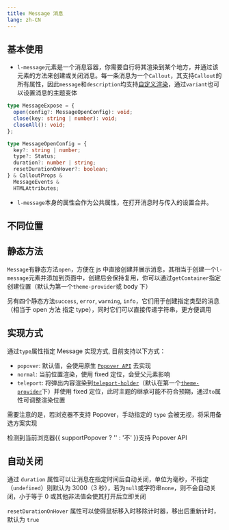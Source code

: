 ```yaml
---
title: Message 消息
lang: zh-CN
---
```


## 基本使用

- `l-message`元素是一个消息容器，你需要自行将其渲染到某个地方，并通过该元素的方法来创建或关闭消息。每一条消息为一个`Callout`，其支持`Callout`的所有属性，因此`message`和`description`均支持[自定义渲染](/components/custom-renderer/)，通过`variant`也可以设置消息的主题变体

```ts
type MessageExpose = {
  open(config?: MessageOpenConfig): void;
  close(key: string | number): void;
  closeAll(): void;
};

type MessageOpenConfig = {
  key?: string | number;
  type?: Status;
  duration?: number | string;
  resetDurationOnHover?: boolean;
} & CalloutProps &
  MessageEvents &
  HTMLAttributes;
```

- `l-message`本身的属性会作为公共属性，在打开消息时与传入的设置合并。

<!-- @Code:basicUsage -->

## 不同位置

<!-- @Code:differentPlacements -->

## 静态方法

`Message`有静态方法`open`，方便在 js 中直接创建并展示消息，其相当于创建一个`l-message`元素并添加到页面中，创建后会保持复用，你可以通过`getContainer`指定创建位置（默认为第一个`theme-provider`或 body 下）

另有四个静态方法`success`, `error`, `warning`, `info`，它们用于创建指定类型的消息（相当于 open 方法 指定 type），同时它们可以直接传递字符串，更方便调用

<!-- @Code:staticMethods -->

## 实现方式

通过`type`属性指定 Message 实现方式, 目前支持以下方式：

- `popover`: 默认值，会使用原生 [`Popover API`](https://developer.mozilla.org/en-US/docs/Web/API/Popover_API) 去实现
- `normal`: 当前位置渲染，使用 fixed 定位，会受父元素影响
- `teleport`: 将弹出内容渲染到[`teleport-holder`](/components/teleport-holder/)（默认在第一个[`theme-provider`](/components/theme-provider/)下）并使用 fixed 定位，此时主题的继承可能不符合预期，通过`to`属性可调整渲染位置

需要注意的是，若浏览器不支持 Popover，手动指定的 `type` 会被无视，将采用备选方案实现

<Support is="popover" /> 检测到当前浏览器{{ supportPopover ? '' : '不' }}支持 Popover API

<!-- @Code:otherTypes -->

## 自动关闭

通过 `duration` 属性可以让消息在指定时间后自动关闭，单位为毫秒，不指定（`undefined`）则默认为 3000（3 秒），若为`null`或字符串`none`，则不会自动关闭，小于等于 0 或其他非法值会使其打开后立即关闭

`resetDurationOnHover` 属性可以使得鼠标移入时移除计时器，移出后重新计时，默认为 `true`

<!-- @Code:duration -->

<script setup>
  import { supportPopover } from '@lun-web/utils';
</script>
